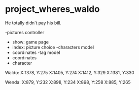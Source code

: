 project_wheres_waldo
====================

He totally didn't pay his bill.


-pictures controller
  - show: game page
  - index: picture choice
-characters model
  - coordinates
-tag model
  - coordinates
  - character

Waldo:
X:1378, Y:275
X:1405, Y:274
X:1412, Y:329
X:1381, Y:330

Wenda:
X:879, Y:232
X:898, Y:234
X:898, Y:258
X:885, Y:265